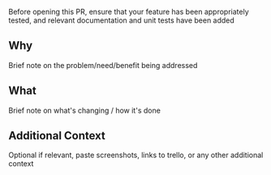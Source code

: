 Before opening this PR, ensure that your feature has been appropriately tested, and relevant documentation and unit tests have been added

## Why

Brief note on the problem/need/benefit being addressed

## What

Brief note on what's changing / how it's done

## Additional Context

Optional if relevant, paste screenshots, links to trello, or any other additional context

